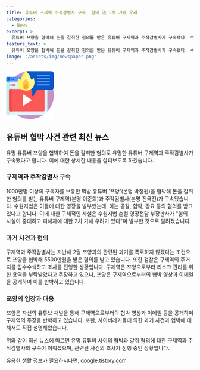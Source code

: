 ```yaml
---
title: 유튜버 구제역 주작감별사 구속  혐의 法 2차 가해 우려
categories:
  - News
excerpt: >
  유튜버 쯔양을 협박해 돈을 갈취한 혐의를 받은 유튜버 구제역과 주작감별사가 구속됐다. 수원지법은 혐의의 중대성과 피해자 2차 가해 우려를 고려해 영장을 발부했다. 이들은 쯔양과 전 남자친구의 사적 정보를 공개하지 않겠다는 조건으로 5500만원을 갈취한 혐의를 받고, 쯔양은 직접 협박 영상과 이메일을 공개하며 주장을 반박했다. 인터넷상에서의 갈등이 법정으로 이어지고 있으며 사람들의 관심이 집중되고 있다.
feature_text: >
  유튜버 쯔양을 협박해 돈을 갈취한 혐의를 받은 유튜버 구제역과 주작감별사가 구속됐다. 수원지법은 혐의의 중대성과 피해자 2차 가해 우려를 고려해 영장을 발부했다. 이들은 쯔양과 전 남자친구의 사적 정보를 공개하지 않겠다는 조건으로 5500만원을 갈취한 혐의를 받고, 쯔양은 직접 협박 영상과 이메일을 공개하며 주장을 반박했다. 인터넷상에서의 갈등이 법정으로 이어지고 있으며 사람들의 관심이 집중되고 있다.
image: '/assets/img/newspaper.png'
---
```


<p><img src="/assets/img/news.png" alt="rentncar 속보" /></p>

<h2 data-ke-size="size26">유튜버 협박 사건 관련 최신 뉴스</h2>

<p data-ke-size="size16">유명 유튜버 쯔양을 협박하여 돈을 갈취한 혐의로 유명한 유튜버 구제역과 주작감별사가 구속됐다고 합니다. 이에 대한 상세한 내용을 살펴보도록 하겠습니다.</p>

<h3>구제역과 주작감별사 구속</h3>

<p data-ke-size="size16">1000만명 이상의 구독자를 보유한 먹방 유튜버 '쯔양'(본명 박정원)을 협박해 돈을 갈취한 혐의를 받는 유튜버 구제역(본명 이준희)과 주작감별사(본명 전국진)가 구속됐습니다. 수원지법은 이들에 대한 영장을 발부했는데, 이는 공갈, 협박, 강요 등의 혐의를 받고 있다고 합니다. 이에 대한 구체적인 사실은 수원지법 손철 영장전담 부장판사가 "혐의 사실이 중대하고 피해자에 대한 2차 가해 우려가 있다"며 발부한 것으로 알려졌습니다.</p>

<h3>과거 사건과 혐의</h3>

<p data-ke-size="size16">구제역과 주작감별사는 지난해 2월 쯔양과의 관련된 과거를 폭로하지 않겠다는 조건으로 쯔양을 협박해 5500만원을 받은 혐의를 받고 있습니다. 또한 검찰은 구제역의 주거지를 압수수색하고 조사를 진행한 상황입니다. 구제역은 쯔양으로부터 리스크 관리를 위한 용역을 부탁받았다고 주장하고 있으나, 쯔양은 구제역으로부터의 협박 영상과 이메일을 공개하며 이를 반박하고 있습니다.</p>

<h3>쯔양의 입장과 대응</h3>

<p data-ke-size="size16">쯔양은 자신의 유튜브 채널을 통해 구제역으로부터의 협박 영상과 이메일 등을 공개하며 구제역의 주장을 반박하고 있습니다. 또한, 사이버레커들에 의한 과거 사건과 협박에 대해서도 직접 설명해왔습니다.</p>

<p data-ke-size="size16">위와 같이 최신 뉴스에 따르면 유명 유튜버 사이의 협박과 갈취 혐의에 대한 구제역과 주작감별사의 구속이 이뤄졌으며, 관련된 사건의 조사가 진행 중인 상황입니다.</p>
유용한 생활 정보가 필요하시다면, <a href="https://qoogle.tistory.com" rel="dofollow">qoogle.tistory.com</a>


